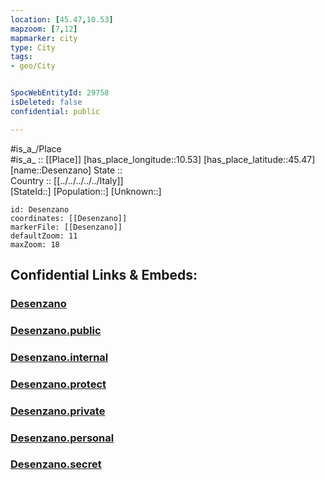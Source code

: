 ```yaml
---
location: [45.47,10.53] 
mapzoom: [7,12] 
mapmarker: city 
type: City
tags:
- geo/City


SpocWebEntityId: 29758
isDeleted: false
confidential: public

---
```

#is_a_/Place  
#is_a_ :: [[Place]] 
[has_place_longitude::10.53] 
[has_place_latitude::45.47] 
[name::Desenzano] 
State ::  
Country :: [[../../../../../Italy]]  
[StateId::] 
[Population::] 
[Unknown::] 


```leaflet
id: Desenzano
coordinates: [[Desenzano]] 
markerFile: [[Desenzano]] 
defaultZoom: 11 
maxZoom: 18
```


## Confidential Links & Embeds: 

### [Desenzano](/_Standards/Earth/Continent/Europe/Europe~South/Italy/regions~Italy/Lombardy/Brescia/City/Desenzano.md) 

### [Desenzano.public](/_public/Earth/Continent/Europe/Europe~South/Italy/regions~Italy/Lombardy/Brescia/City/Desenzano.public.md) 

### [Desenzano.internal](/_internal/Earth/Continent/Europe/Europe~South/Italy/regions~Italy/Lombardy/Brescia/City/Desenzano.internal.md) 

### [Desenzano.protect](/_protect/Earth/Continent/Europe/Europe~South/Italy/regions~Italy/Lombardy/Brescia/City/Desenzano.protect.md) 

### [Desenzano.private](/_private/Earth/Continent/Europe/Europe~South/Italy/regions~Italy/Lombardy/Brescia/City/Desenzano.private.md) 

### [Desenzano.personal](/_personal/Earth/Continent/Europe/Europe~South/Italy/regions~Italy/Lombardy/Brescia/City/Desenzano.personal.md) 

### [Desenzano.secret](/_secret/Earth/Continent/Europe/Europe~South/Italy/regions~Italy/Lombardy/Brescia/City/Desenzano.secret.md)

